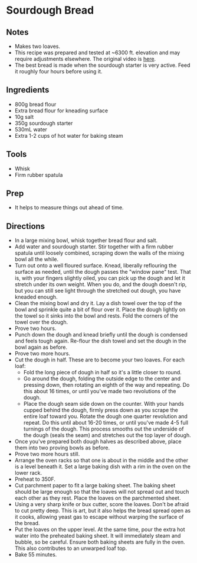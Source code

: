 # Sourdough Bread

## Notes
* Makes two loaves.
* This recipe was prepared and tested at ~6300 ft. elevation and may require
  adjustments elsewhere. The original video is
  [here](https://www.youtube.com/watch?v=2FVfJTGpXnU).
* The best bread is made when the sourdough starter is very active. Feed it
  roughly four hours before using it.

## Ingredients
* 800g bread flour
* Extra bread flour for kneading surface
* 10g salt
* 350g sourdough starter
* 530mL water
* Extra 1-2 cups of hot water for baking steam

## Tools
* Whisk
* Firm rubber spatula

## Prep
* It helps to measure things out ahead of time.

## Directions
* In a large mixing bowl, whisk together bread flour and salt.
* Add water and sourdough starter. Stir together with a firm rubber spatula until
  loosely combined, scraping down the walls of the mixing bowl all the while.
* Turn out onto a well floured surface. Knead, liberally reflouring the surface
  as needed, until the dough passes the "window pane" test. That is, with your
  fingers slightly oiled, you can pick up the dough and let it stretch under its
  own weight. When you do, and the dough doesn't rip, but you can still see light
  through the stretched out dough, you have kneaded enough.
* Clean the mixing bowl and dry it. Lay a dish towel over the top of the bowl and
  sprinkle quite a bit of flour over it. Place the dough lightly on the towel so
  it sinks into the bowl and rests. Fold the corners of the towel over the dough.
* Prove two hours.
* Punch down the dough and knead briefly until the dough is condensed and feels
  tough again. Re-flour the dish towel and set the dough in the bowl again as
  before.
* Prove two more hours.
* Cut the dough in half. These are to become your two loaves. For each loaf:
  * Fold the long piece of dough in half so it's a little closer to round.
  * Go around the dough, folding the outside edge to the center and pressing down,
    then rotating an eighth of the way and repeating. Do this about 16 times, or
    until you've made two revolutions of the dough.
  * Place the dough seam side down on the counter. With your hands cupped behind
    the dough, firmly press down as you scrape the entire loaf toward you. Rotate
    the dough one quarter revolution and repeat. Do this until about 16-20 times,
    or until you've made 4-5 full turnings of the dough. This process smooths out
    the underside of the dough (seals the seam) and stretches out the top layer
    of dough.
* Once you've prepared both dough halves as described above, place them into two
  proving bowls as before.
* Prove two more hours still.
* Arrange the oven racks so that one is about in the middle and the other is a
  level beneath it. Set a large baking dish with a rim in the oven on the lower
  rack.
* Preheat to 350F.
* Cut parchment paper to fit a large baking sheet. The baking sheet should be
  large enough so that the loaves will not spread out and touch each other as
  they rest. Place the loaves on the parchmented sheet.
* Using a very sharp knife or bux cutter, score the loaves. Don't be afraid to
  cut pretty deep. This is art, but it also helps the bread spread open as it
  cooks, allowing yeast gas to escape without warping the surface of the bread.
* Put the loaves on the upper level. At the same time, pour the extra hot water
  into the preheated baking sheet. It will immediately steam and bubble, so be
  careful. Ensure both baking sheets are fully in the oven. This also contributes
  to an unwarped loaf top.
* Bake 55 minutes.

